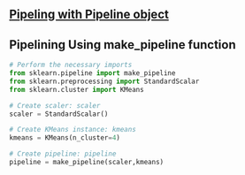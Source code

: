 
## [Pipeling with Pipeline object](/ML/pipeline.ipynb)
## Pipelining Using make_pipeline function

```python
# Perform the necessary imports
from sklearn.pipeline import make_pipeline
from sklearn.preprocessing import StandardScalar
from sklearn.cluster import KMeans

# Create scaler: scaler
scaler = StandardScalar()

# Create KMeans instance: kmeans
kmeans = KMeans(n_cluster=4)

# Create pipeline: pipeline
pipeline = make_pipeline(scaler,kmeans)

```
